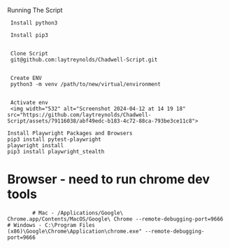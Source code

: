 Running The Script

	 Install python3
	 
	 Install pip3
	 
	 
	 Clone Script
	 git@github.com:laytreynolds/Chadwell-Script.git
	 
	 
	 Create ENV
	 python3 -m venv /path/to/new/virtual/environment
	 
	 
	 Activate env
	 <img width="532" alt="Screenshot 2024-04-12 at 14 19 18" src="https://github.com/laytreynolds/Chadwell-Script/assets/79116038/abf49edc-b183-4c72-88ca-793be3ce11c8">
 
 	Install Playwright Packages and Browsers
 	pip3 install pytest-playwright
 	playwright install
 	pip3 install playwright_stealth

 # Browser - need to run chrome dev tools
 			# Mac - /Applications/Google\ Chrome.app/Contents/MacOS/Google\ Chrome --remote-debugging-port=9666
    # Windows - C:\Program Files (x86)\Google\Chrome\Application\chrome.exe" --remote-debugging-port=9666



